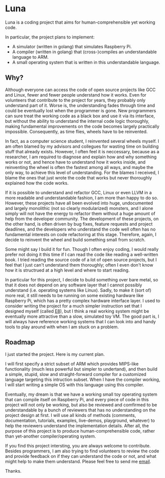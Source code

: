 # Luna

Luna is a coding project that aims for human-comprehensible yet
working code.

In particular, the project plans to implement:

- A simulator (written in golang) that simulates Raspberry Pi.
- A compiler (written in golang) that (cross-)compiles an
  understandable language to ARM.
- A small operating system that is written in this understandable
  language.

## Why?

Although everyone can access the code of open source projects like GCC
and Linux, fewer and fewer people understand how it works. Even for
volunteers that contribute to the project for years, they probably
only understand part of it. Worse is, the understanding fades through
time and could be eventually lost when the programmer is gone. New
programmers can sure treat the working code as a black box and use it
via its interface, but without the ability to understand the internal
code logic thoroughly, making fundamental improvements on the code
becomes largely practically impossible. Consequently, as time flies,
wheels have to be reinvented.

In fact, as a computer science student, I reinvented several wheels
myself. I am often blamed by my advisors and collegues for wasting
time on building stuff that already exists. However, I often feel it
is neccessary, because as a researcher, I am required to diagnose and
explain how and why something works or not, and hence have to
understand how it works inside, and reinventing the wheel is often the
fastest among all ways, and maybe the only way, to achieve this
level of understanding. For the blames I received, I blame the ones
that just wrote the code that works but never thoroughly explained how
the code works.

If it is possible to understand and refactor GCC, Linux or even LLVM
in a more readable and understandable fashion, I am more than happy to
do so. However, these projects have all been evolved into huge,
undocumented and largely monolithic (not so clearly modularized)
monsters, and I alone simply will not have the energy to refactor them
without a huge amount of help from the developer community. The
development of these projects, on the other hand, is often driven by
bug fixes, feature requests and project deadlines, and the developers
who understand the code well often has no fundamental interests on
code refactoring at this stage.  Therefore, again, I decide to
reinvent the wheel and build something small from scratch. 

Some might say I build it for fun. Though I often enjoy coding, I
would really prefer not doing it this time if I can read the code like
reading a well-written book. I tried reading the source code of a lot
of open source projects, but I feel that I just can't understand them
thoroughly; often I even don't know how it is structrued at a high
level and where to start reading.

In particular for this project, I decide to build something over bare
metal, so that it does not depend on any software layer that I cannot
possibly understand (i.e. operating systems like Linux). Sadly, to
make it (sort of) more real, it still needs to be running on some
existing hardware like Raspberry Pi, which has a pretty complex
hardware interface layer.  I used to consider writing the
project for a much simpler instruction set that I designed myself
(called [E8](http://e8vm.net)), but I think a real working system
might be eventually more attractive than a slow, simulated toy VM. The
good part is, I will always have reference working systems that I can
look into and handy tools to play around with when I am stuck on a
problem.

## Roadmap

I just started the project. Here is my current plan.

I will first specify a strict subset of ARM which provides MIPS-like
functionality (much less powerful but simpler to undertand), and then
build a simple, stupid, slow and straight-forward compiler for a
customized language targeting this intruction subset. When I have the
compiler working, I will start writing a simple OS with this language
using this compiler.

Eventually, my dream is that we have a working small toy operating
system that can compile itself on Raspberry Pi, and every piece of
code in this project will not only be working, but also be reviewed
and comfirmed to be understandable by a bunch of reviewers that has no
understanding on the project design at first. I will use all kinds of
methods (comments, documentation, tutorials, examples, live-demos,
playground, whatever) to help the reviewers understand the
implementation details.  After all, the purpose of this project is to
produce human-comprehensible code, rather than yet-another
compiler/operating system.

If you find this project intersting, you are always welcome to
contribute. Besides programmers, I am also trying to find volunteers
to review the code and provide feedback on if they can understand the
code or not, and what might help to make them understand. Please feel
free to send me [email](mailto:liulonnie@gmail.com).

Thanks.
